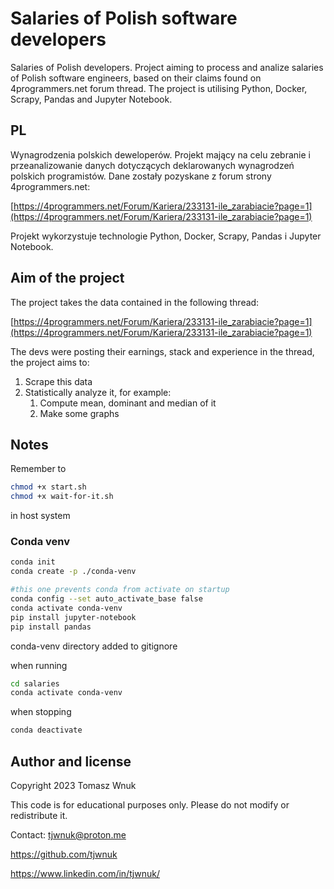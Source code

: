 # Salaries of Polish software developers
Salaries of Polish developers. Project aiming to process and analize salaries of Polish software engineers, based on their claims found on 4programmers.net forum thread.
The project is utilising Python, Docker, Scrapy, Pandas and Jupyter Notebook.

## PL
Wynagrodzenia polskich deweloperów. Projekt mający na celu zebranie i przeanalizowanie danych dotyczących deklarowanych wynagrodzeń polskich programistów.
Dane zostały pozyskane z forum strony 4programmers.net:

[https://4programmers.net/Forum/Kariera/233131-ile_zarabiacie?page=1](https://4programmers.net/Forum/Kariera/233131-ile_zarabiacie?page=1)

Projekt wykorzystuje technologie Python, Docker, Scrapy, Pandas i Jupyter Notebook.

## Aim of the project
The project takes the data contained in the following thread:

[https://4programmers.net/Forum/Kariera/233131-ile_zarabiacie?page=1](https://4programmers.net/Forum/Kariera/233131-ile_zarabiacie?page=1)

The devs were posting their earnings, stack and experience in the thread, the project aims to:
1. Scrape this data
2. Statistically analyze it, for example:
    1. Compute mean, dominant and median of it
    2. Make some graphs

## Notes

Remember to
```bash
chmod +x start.sh
chmod +x wait-for-it.sh
```
in host system

### Conda venv
```bash
conda init
conda create -p ./conda-venv

#this one prevents conda from activate on startup
conda config --set auto_activate_base false
conda activate conda-venv
pip install jupyter-notebook
pip install pandas
```
conda-venv directory added to gitignore

when running
```bash
cd salaries
conda activate conda-venv
```

when stopping
```bash
conda deactivate
```

## Author and license

Copyright 2023 Tomasz Wnuk

This code is for educational purposes only. Please do not modify or redistribute it.

Contact: tjwnuk@proton.me

https://github.com/tjwnuk

https://www.linkedin.com/in/tjwnuk/